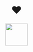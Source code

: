 <h1 align="center">❤</h1>
<div align="center">
  <img src="https://upload.wikimedia.org/wikipedia/commons/thumb/c/c3/Python-logo-notext.svg/1200px-Python-logo-notext.svg.png" width="60">
  <img src="https://mblogthumb-phinf.pstatic.net/MjAyMzAzMTJfMTkz/MDAxNjc4NjA3MjYzMzQx.nIIPhaKW6XZpZWTXuz-WnTYXWmmCWQMX2_jwrbtMEgAg.7i66QQgp3_HBvB4llyp81k58hEKO1YgMCVusNUYndgIg.PNG.dldudcks1779/C.png?type=w800" width="60>
</div>
